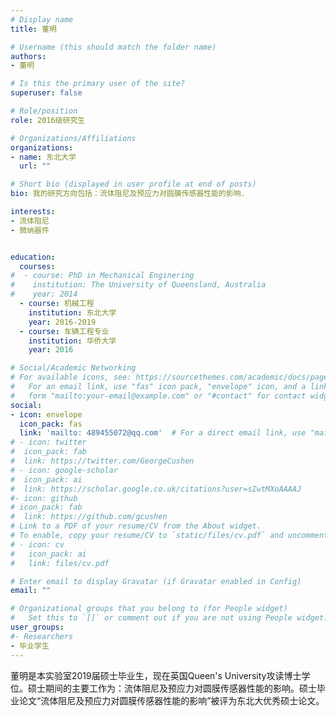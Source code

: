 ```yaml
---
# Display name
title: 董明

# Username (this should match the folder name)
authors:
- 董明

# Is this the primary user of the site?
superuser: false

# Role/position
role: 2016级研究生

# Organizations/Affiliations
organizations:
- name: 东北大学
  url: ""

# Short bio (displayed in user profile at end of posts)
bio: 我的研究方向包括：流体阻尼及预应力对圆膜传感器性能的影响.

interests:
- 流体阻尼
- 微纳器件


education:
  courses:
#  - course: PhD in Mechanical Enginering
#    institution: The University of Queensland, Australia
#    year: 2014
  - course: 机械工程
    institution: 东北大学
    year: 2016-2019
  - course: 车辆工程专业
    institution: 华侨大学
    year: 2016

# Social/Academic Networking
# For available icons, see: https://sourcethemes.com/academic/docs/page-builder/#icons
#   For an email link, use "fas" icon pack, "envelope" icon, and a link in the
#   form "mailto:your-email@example.com" or "#contact" for contact widget.
social:
- icon: envelope
  icon_pack: fas
  link: 'mailto: 489455072@qq.com'  # For a direct email link, use "mailto:test@example.org".
# - icon: twitter
#  icon_pack: fab
#  link: https://twitter.com/GeorgeCushen
# - icon: google-scholar
#  icon_pack: ai
#  link: https://scholar.google.co.uk/citations?user=sIwtMXoAAAAJ
#- icon: github
# icon_pack: fab
#  link: https://github.com/gcushen
# Link to a PDF of your resume/CV from the About widget.
# To enable, copy your resume/CV to `static/files/cv.pdf` and uncomment the lines below.
# - icon: cv
#   icon_pack: ai
#   link: files/cv.pdf

# Enter email to display Gravatar (if Gravatar enabled in Config)
email: ""

# Organizational groups that you belong to (for People widget)
#   Set this to `[]` or comment out if you are not using People widget.
user_groups:
#- Researchers
- 毕业学生
---
```


董明是本实验室2019届硕士毕业生，现在英国Queen's University攻读博士学位。硕士期间的主要工作为：流体阻尼及预应力对圆膜传感器性能的影响。硕士毕业论文“流体阻尼及预应力对圆膜传感器性能的影响”被评为东北大优秀硕士论文。
